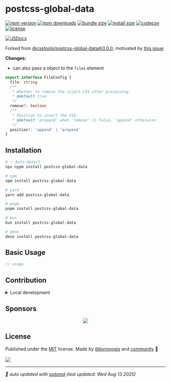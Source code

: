 # postcss-global-data

<!-- automd:badges name="postcss-global-data" license codecov bundlephobia packagephobia -->

[![npm version](https://img.shields.io/npm/v/postcss-global-data)](https://npmjs.com/package/postcss-global-data)
[![npm downloads](https://img.shields.io/npm/dm/postcss-global-data)](https://npm.chart.dev/postcss-global-data)
[![bundle size](https://img.shields.io/bundlephobia/minzip/postcss-global-data)](https://bundlephobia.com/package/postcss-global-data)
[![install size](https://badgen.net/packagephobia/install/postcss-global-data)](https://packagephobia.com/result?p=postcss-global-data)
[![codecov](https://img.shields.io/codecov/c/gh/byronogis/postcss-global-data)](https://codecov.io/gh/byronogis/postcss-global-data)
[![license](https://img.shields.io/github/license/byronogis/postcss-global-data)](https://github.com/byronogis/postcss-global-data/blob/main/LICENSE)

<!-- /automd -->

[![JSDocs][jsdocs-src]][jsdocs-href]

Forked from [@csstools/postcss-global-data@3.0.0](https://github.com/csstools/postcss-plugins/tree/27b9126dc2f049aa20b02f7e3dbbb2c5c6c87f43/plugins/postcss-global-data), motivated by [this issue](https://github.com/csstools/postcss-plugins/issues/1657)

**Changes:**
- can also pass a object to the `files` element

<!-- automd:file src="./packages/postcss-global-data/src/type.ts" code -->

```ts [type.ts]
export interface FileConfig {
  file: string
  /**
   * Whether to remove the inject CSS after processing.
   * @default true
   */
  remove?: boolean
  /**
   * Position to insert the CSS.
   * @default 'prepend' when 'remove' is false, 'append' otherwise
   */
  position?: 'append' | 'prepend'
}
```

<!-- /automd -->

## Installation

<!-- automd:pm-install name="postcss-global-data" -->

```sh
# ✨ Auto-detect
npx nypm install postcss-global-data

# npm
npm install postcss-global-data

# yarn
yarn add postcss-global-data

# pnpm
pnpm install postcss-global-data

# bun
bun install postcss-global-data

# deno
deno install postcss-global-data
```

<!-- /automd -->

## Basic Usage

```ts
// usage
```

<!-- automd:fetch url="gh:byronogis/.github/main/snippets/readme-contrib-node-pnpm.md" -->

## Contribution

<details>
  <summary>Local development</summary>

- Clone this repository
- Install the latest LTS version of [Node.js](https://nodejs.org/en/)
- Enable [Corepack](https://github.com/nodejs/corepack) using `corepack enable`
- Install dependencies using `pnpm install`
- Run tests using `pnpm dev` or `pnpm test`

</details>

<!-- /automd -->

## Sponsors

<p align="center">
  <a href="https://cdn.jsdelivr.net/gh/byronogis/static/sponsors.svg">
    <img src='https://cdn.jsdelivr.net/gh/byronogis/static/sponsors.svg'/>
  </a>
</p>

## License

<!-- automd:contributors author="byronogis" license="MIT" -->

Published under the [MIT](https://github.com/byronogis/postcss-global-data/blob/main/LICENSE) license.
Made by [@byronogis](https://github.com/byronogis) and [community](https://github.com/byronogis/postcss-global-data/graphs/contributors) 💛
<br><br>
<a href="https://github.com/byronogis/postcss-global-data/graphs/contributors">
<img src="https://contrib.rocks/image?repo=byronogis/postcss-global-data" />
</a>

<!-- /automd -->

<!-- automd:with-automd lastUpdate -->

---

_🤖 auto updated with [automd](https://automd.unjs.io) (last updated: Wed Aug 13 2025)_

<!-- /automd -->

<!-- Badges -->

[jsdocs-src]: https://img.shields.io/badge/jsdocs-reference-1fa669
[jsdocs-href]: https://www.jsdocs.io/package/postcss-global-data
